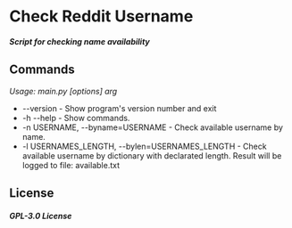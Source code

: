 # Check Reddit Username

#### _Script for checking name availability_

## Commands
_Usage: main.py [options] arg_
- --version - Show program's version number and exit
- -h --help - Show commands.
- -n USERNAME, --byname=USERNAME - Check available username by name.
- -l USERNAMES_LENGTH, --bylen=USERNAMES_LENGTH - Check available username by dictionary with declarated length. Result will be logged to file: available.txt

## License 
##### _GPL-3.0 License_
